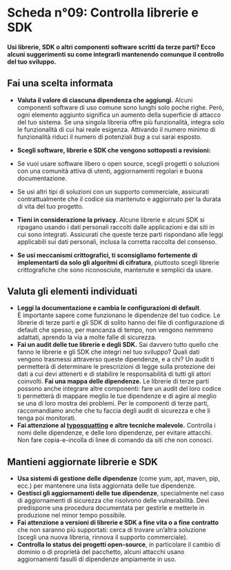 # Scheda n°09: Controlla librerie e SDK

#### Usi librerie, SDK o altri componenti software scritti da terze parti? Ecco alcuni suggerimenti su come integrarli mantenendo comunque il controllo del tuo sviluppo.

## Fai una scelta informata

* **Valuta il valore di ciascuna dipendenza che aggiungi.** Alcuni componenti software di uso comune sono lunghi solo poche righe. Però, ogni elemento aggiunto significa un aumento della superficie di attacco del tuo sistema. Se una singola libreria offre più funzionalità, integra solo le funzionalità di cui hai reale esigenza. Attivando il numero minimo di funzionalità riduci il numero di potenziali *bug* a cui sarai esposto. 

* **Scegli software, librerie e SDK che vengono sottoposti a revisioni:**
* Se vuoi usare software libero o open source, scegli progetti o soluzioni con una comunità attiva di utenti, aggiornamenti regolari e buona documentazione.
    
* Se usi altri tipi di soluzioni con un supporto commerciale, assicurati contrattualmente che il codice sia mantenuto e aggiornato per la durata di vita del tuo progetto.
    
* **Tieni in considerazione la privacy.** Alcune librerie e alcuni SDK si ripagano usando i dati personali raccolti dalle applicazioni e dai siti in cui sono integrati. Assicurati che queste terze parti rispondano alle leggi applicabili sui dati personali, inclusa la corretta raccolta del consenso.

* **Se usi meccanismi crittografici, ti sconsigliamo fortemente di implementarti da solo gli algoritmi di cifratura**, piuttosto scegli librerie crittografiche che sono riconosciute, mantenute e semplici da usare.

## Valuta gli elementi individuati

* **Leggi  la documentazione e cambia le configurazioni di default**. &Egrave; importante sapere come funzionano le dipendenze del tuo codice. Le librerie di terze parti e gli SDK di solito hanno dei file di configurazione di default che spesso, per mancanza di tempo, non vengono nemmeno adattati, aprendo la via a molte falle di sicurezza. 
* **Fai un audit delle tue librerie e degli SDK.** Sai davvero tutto quello che fanno le librerie e gli SDK che integri nel tuo sviluppo? Quali dati vengono trasmessi attraverso queste dipendenze, e a chi? Un audit ti permetterà di determinare le prescrizioni di legge sulla protezione dei dati a cui devi attenerti e di stabilire le responsabilità di tutti gli attori coinvolti.
  **Fai una mappa delle dipendenze.** Le librerie di terze parti possono anche integrare altre componenti: fare un audit del loro codice ti permetterà di mappare meglio le tue dipendenze e di agire al meglio se una di loro mostra dei problemi. Per le componenti di terze parti, raccomandiamo anche che tu faccia degli audit di sicurezza e che li tenga poi monitorati.
* **Fai attenzione al [typosquatting](https://it.wikipedia.org/wiki/Typosquatting) e altre tecniche malevole.** Controlla i nomi delle dipendenze, e delle loro dipendenze, per evitare attacchi. Non fare copia-e-incolla di linee di comando da siti che non conosci.

## Mantieni aggiornate librerie e SDK

* **Usa sistemi di gestione delle dipendenze** (come yum, apt, maven, pip, ecc.) per mantenere una lista aggiornata delle tue dipendenze.
* **Gestisci gli aggiornamenti delle tue dipendenze**, specialmente nel caso di aggiornamenti di sicurezza che risolvono delle vulnerabilità. Devi predisporre una procedura documentata per gestirle e metterle in produzione nel minor tempo possibile.
* **Fai attenzione a versioni di librerie e SDK a fine vita o a fine contratto**  che non saranno più supportati: cerca di trovare un’altra soluzione (scegli una nuova libreria, rinnova il supporto commerciale).
* **Controlla lo status dei progetti open-source**, in particolare il cambio di dominio o di proprietà del pacchetto, alcuni attacchi usano aggiornamenti fasulli di dipendenze ampiamente in uso.

